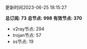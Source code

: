 更新时间2023-06-25 18:15:27

**总订阅: 73**
**总节点: 998**
**有效节点: 370**
- v2ray节点: 294
- trojan节点: 57
- ss节点: 19
